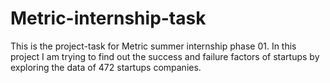 # Metric-internship-task
This is the project-task for Metric summer internship phase 01. 
In this project I am trying to find out the success and failure factors of startups by exploring the data of 472 startups companies.
